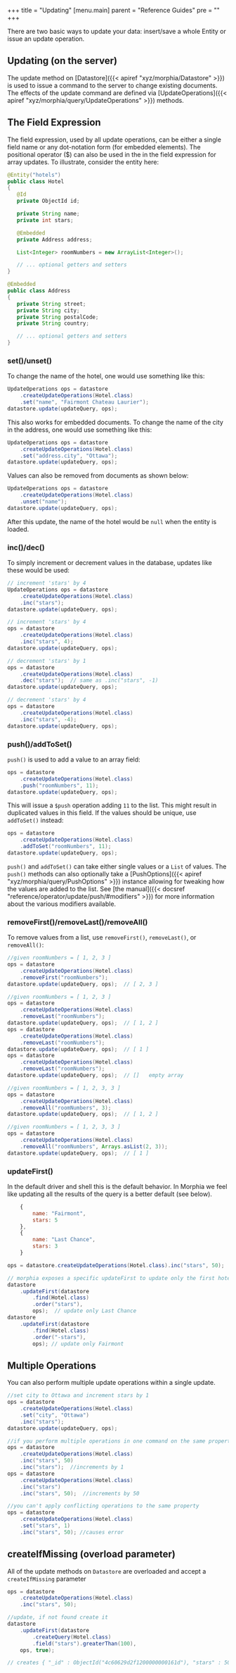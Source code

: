 +++
title = "Updating"
[menu.main]
  parent = "Reference Guides"
  pre = "<i class='fa fa-file-text-o'></i>"
+++

There are two basic ways to update your data: insert/save a whole Entity or issue an update operation. 

## Updating (on the server)

The update method on [Datastore]({{< apiref "xyz/morphia/Datastore" >}}) is used to issue a command to the server to change 
existing documents.  The effects of the update command are defined via 
[UpdateOperations]({{< apiref "xyz/morphia/query/UpdateOperations" >}}) methods.

## The Field Expression

The field expression, used by all update operations,  can be either a single field name or any dot-notation form (for embedded 
elements). The positional operator ($) can also be used in the in the field expression for array updates.  To illustrate, consider the 
entity here:

```java
@Entity("hotels")
public class Hotel
{
   @Id
   private ObjectId id;

   private String name;
   private int stars;

   @Embedded
   private Address address;

   List<Integer> roomNumbers = new ArrayList<Integer>();

   // ... optional getters and setters
}

@Embedded
public class Address
{
   private String street;
   private String city;
   private String postalCode;
   private String country;

   // ... optional getters and setters
}
```


### set()/unset()
To change the name of the hotel, one would use something like this:

```java
UpdateOperations ops = datastore
    .createUpdateOperations(Hotel.class)
    .set("name", "Fairmont Chateau Laurier");
datastore.update(updateQuery, ops);
```

This also works for embedded documents.  To change the name of the city in the address, one would use something like this:

```java
UpdateOperations ops = datastore
    .createUpdateOperations(Hotel.class)
    .set("address.city", "Ottawa");
datastore.update(updateQuery, ops);
```

Values can also be removed from documents as shown below:

```java
UpdateOperations ops = datastore
    .createUpdateOperations(Hotel.class)
    .unset("name");
datastore.update(updateQuery, ops);
```

After this update, the name of the hotel would be `null` when the entity is loaded.

### inc()/dec()

To simply increment or decrement values in the database, updates like these would be used:

```java
// increment 'stars' by 4
UpdateOperations ops = datastore
    .createUpdateOperations(Hotel.class)
    .inc("stars");
datastore.update(updateQuery, ops);

// increment 'stars' by 4
ops = datastore
    .createUpdateOperations(Hotel.class)
    .inc("stars", 4);
datastore.update(updateQuery, ops);

// decrement 'stars' by 1
ops = datastore
    .createUpdateOperations(Hotel.class)
    .dec("stars");  // same as .inc("stars", -1)
datastore.update(updateQuery, ops);

// decrement 'stars' by 4
ops = datastore
    .createUpdateOperations(Hotel.class)
    .inc("stars", -4);
datastore.update(updateQuery, ops);
```

### push()/addToSet()

`push()` is used to add a value to an array field:
```java
ops = datastore
    .createUpdateOperations(Hotel.class)
    .push("roomNumbers", 11);
datastore.update(updateQuery, ops);
```

This will issue a `$push` operation adding `11` to the list.  This might result in duplicated values in this field.  If the values should
be unique, use `addToSet()` instead:
```java
ops = datastore
    .createUpdateOperations(Hotel.class)
    .addToSet("roomNumbers", 11);
datastore.update(updateQuery, ops);
```

`push()` and `addToSet()` can take either single values or a `List` of values.  The `push()` methods can also optionally take a 
[PushOptions]({{< apiref "xyz/morphia/query/PushOptions" >}}) instance allowing for tweaking how the values are added to the 
list.  See [the manual]({{< docsref "reference/operator/update/push/#modifiers" >}}) for more information about the various modifiers
available.


### removeFirst()/removeLast()/removeAll()
To remove values from a list, use `removeFirst()`, `removeLast()`, or `removeAll()`:
```java
//given roomNumbers = [ 1, 2, 3 ]
ops = datastore
    .createUpdateOperations(Hotel.class)
    .removeFirst("roomNumbers");
datastore.update(updateQuery, ops);  // [ 2, 3 ]

//given roomNumbers = [ 1, 2, 3 ]
ops = datastore
    .createUpdateOperations(Hotel.class)
    .removeLast("roomNumbers");
datastore.update(updateQuery, ops);  // [ 1, 2 ]
ops = datastore
    .createUpdateOperations(Hotel.class)
    .removeLast("roomNumbers");
datastore.update(updateQuery, ops);  // [ 1 ]
ops = datastore
    .createUpdateOperations(Hotel.class)
    .removeLast("roomNumbers");
datastore.update(updateQuery, ops);  // []   empty array

//given roomNumbers = [ 1, 2, 3, 3 ]
ops = datastore
    .createUpdateOperations(Hotel.class)
    .removeAll("roomNumbers", 3);
datastore.update(updateQuery, ops);  // [ 1, 2 ]

//given roomNumbers = [ 1, 2, 3, 3 ]
ops = datastore
    .createUpdateOperations(Hotel.class)
    .removeAll("roomNumbers", Arrays.asList(2, 3));
datastore.update(updateQuery, ops);  // [ 1 ]
```

### updateFirst()

In the default driver and shell this is the default behavior. In Morphia we feel like updating all the results of the query is a better default (see below).

```javascript
    {
        name: "Fairmont", 
        stars: 5
    },
    {
        name: "Last Chance", 
        stars: 3 
    }
```

```java
ops = datastore.createUpdateOperations(Hotel.class).inc("stars", 50);

// morphia exposes a specific updateFirst to update only the first hotel matching the query
datastore
    .updateFirst(datastore
        .find(Hotel.class)
        .order("stars"),
        ops);  // update only Last Chance
datastore
    .updateFirst(datastore
        .find(Hotel.class)
        .order("-stars"),
        ops); // update only Fairmont
```

## Multiple Operations

You can also perform multiple update operations within a single update.

```java
//set city to Ottawa and increment stars by 1
ops = datastore
    .createUpdateOperations(Hotel.class)
    .set("city", "Ottawa")
    .inc("stars");
datastore.update(updateQuery, ops);

//if you perform multiple operations in one command on the same property, results will vary
ops = datastore
    .createUpdateOperations(Hotel.class)
    .inc("stars", 50)
    .inc("stars");  //increments by 1
ops = datastore
    .createUpdateOperations(Hotel.class)
    .inc("stars")
    .inc("stars", 50);  //increments by 50

//you can't apply conflicting operations to the same property
ops = datastore
    .createUpdateOperations(Hotel.class)
    .set("stars", 1)
    .inc("stars", 50); //causes error
```

## createIfMissing (overload parameter)

All of the update methods on `Datastore` are overloaded and accept a `createIfMissing` parameter

```java
ops = datastore
    .createUpdateOperations(Hotel.class)
    .inc("stars", 50);

//update, if not found create it
datastore
    .updateFirst(datastore
        .createQuery(Hotel.class)
        .field("stars").greaterThan(100),
    ops, true);  

// creates { "_id" : ObjectId("4c60629d2f1200000000161d"), "stars" : 50 }
```